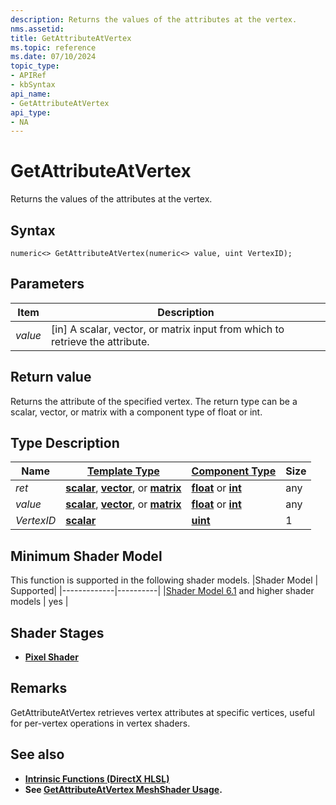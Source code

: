 ```yaml
---
description: Returns the values of the attributes at the vertex.
nms.assetid:
title: GetAttributeAtVertex
ms.topic: reference
ms.date: 07/10/2024
topic_type:
- APIRef
- kbSyntax
api_name:
- GetAttributeAtVertex
api_type:
- NA
---
```



# GetAttributeAtVertex

Returns the values of the attributes at the vertex.

## Syntax


```syntax
numeric<> GetAttributeAtVertex(numeric<> value, uint VertexID);
```

## Parameters

| Item | Description |
|------|-------------|
| *value* | [in] A scalar, vector, or matrix input from which to retrieve the attribute.  || *VertexID* | [in] The ID of the vertex at which to retrieve the attribute. Must be an integer.  |
## Return value

 Returns the attribute of the specified vertex. The return type can be a scalar, vector, or matrix with a component type of float or int.
## Type Description

| Name  | [**Template Type**](../direct3dhlsl/dx-graphics-hlsl-data-types.md)| [**Component Type**](../direct3dhlsl/dx-graphics-hlsl-data-types.md) | Size |
|-------|--------------------------------------------------------------------|----------------------------------------------------------------------|------|
| *ret*   | [**scalar**](../direct3dhlsl/dx-graphics-hlsl-scalar.md), [**vector**](../direct3dhlsl/dx-graphics-hlsl-vector.md), or [**matrix**](../direct3dhlsl/dx-graphics-hlsl-matrix.md) | [**float**](../WinProg/windows-data-types) or [**int**](../WinProg/windows-data-types) | any |
| *value*   | [**scalar**](../direct3dhlsl/dx-graphics-hlsl-scalar.md), [**vector**](../direct3dhlsl/dx-graphics-hlsl-vector.md), or [**matrix**](../direct3dhlsl/dx-graphics-hlsl-matrix.md) | [**float**](../WinProg/windows-data-types) or [**int**](../WinProg/windows-data-types) | any |
| *VertexID*   | [**scalar**](../direct3dhlsl/dx-graphics-hlsl-scalar.md) | [**uint**](../WinProg/windows-data-types) | 1 |

## Minimum Shader Model

This function is supported in the following shader models.
|Shader Model |	Supported|
|-------------|----------|
|[Shader Model 6.1](https://github.com/microsoft/DirectXShaderCompiler/wiki/Shader-Model-6.1) and higher shader models | yes |

## Shader Stages

* [**Pixel Shader**](../direct3dhlsl/dx-graphics-hlsl-writing-shaders-9.md#pixel-shader-basics)

## Remarks

GetAttributeAtVertex retrieves vertex attributes at specific vertices, useful for per-vertex operations in vertex shaders.
## See also


- [**Intrinsic Functions (DirectX HLSL)**](../direct3dhlsl/dx-graphics-hlsl-intrinsic-functions.md)
-  **See [GetAttributeAtVertex MeshShader Usage](https://microsoft.github.io/DirectX-Specs/d3d/MeshShader#:~:text=Attributes%20used%20with,have%20any%20effect.).**
